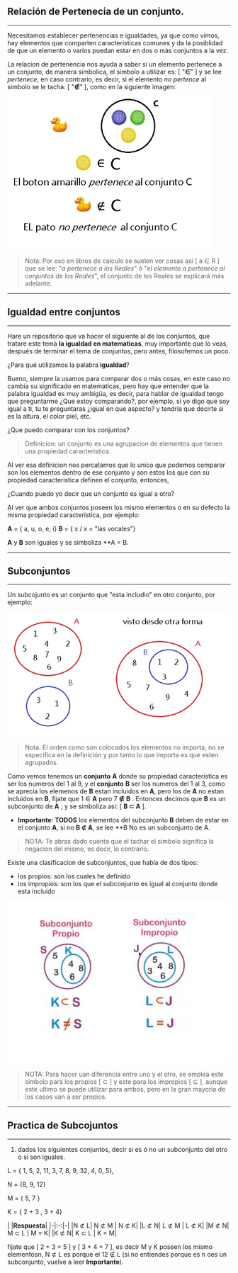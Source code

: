 ## **Relación de Pertenecia de un conjunto.**
___
Necesitamos establecer pertenencias e igualdades, ya que como vimos, hay elementos que comparten caracteristicas comunes y da la posiblidad de que un elemento o varios puedan estar en dos o màs conjuntos a la vez. 

La relacion de pertenencia nos ayuda a saber si un elemento pertenece a un conjunto, de manera simbolica, el simbolo a utilizar es: [ "**∈**" ] y se lee *pertenece*, en caso contrario, es decir, si el elemento *no pertence* al simbolo se le tacha: [ "**∉**" ], como en la siguiente imagen: 

 ![](/imagenes/imagen8.jpg)

> Nota: Por eso en libros de calculo se suelen ver cosas asi [ a ∈ R ] que se lee: "*a  pertenece a los Reales*" ó "*el elemento a pertenece al conjuntos de los Reales*", el conjunto de los Reales se explicará más adelante.
___

## **Igualdad entre conjuntos**
___
Hare un repositorio que va hacer el siguiente al de los conjuntos, que tratare este tema **la igualdad en matematicas**, muy importante que lo veas, después de terminar el tema de conjuntos, pero antes, filosofemos un poco. 

¿Para qué utilizamos la palabra **igualdad**?

Bueno, siempre la usamos para comparar dos o más cosas, en este caso no cambia su significado en matematicas, pero hay que entender que la palabra igualdad es muy ambigüa, es decír, para hablar de igualdad tengo que preguntarme ¿Que estoy comparando?, por ejemplo, si yo digo que soy igual a ti, tu te preguntaras ¿igual en que aspecto? y tendria que decirte si es la altura, el color piel, etc. 

¿Que puedo comparar con los conjuntos?

> Definicion: un conjunto es una agrupacion de elementos que tienen una propiedad caracteristica.

Al ver esa definicion nos percatamos que lo unico que podemos comparar son los elementos dentro de ese conjunto y son estos los que con su propiedad caracteristica definen el conjunto, entonces,

¿Cuando puedo yo decir que un conjunto es igual a otro?

Al ver que ambos conjuntos poseen los mismo elementos o en su defecto la misma propiedad caracteristica, por ejemplo:

**A** = { a, u, o, e, i}
**B** = { x / x = "las vocales"}

**A** y **B** son iguales y se simboliza **A = B.
___
## **Subconjuntos** 
___
Un subcojunto es un conjunto que "esta includio" en otro conjunto, por ejemplo: 

![](/imagenes/imagen9.jpg)

>Nota: El orden como son colocados los elementos no importa, no se especifica en la definición y por tanto lo que importa es que esten agrupados.

Como vemos tenemos un **conjunto** **A** donde su propiedad característica es ser los numeros del 1 al 9, y el **conjunto** **B** ser los numeros del 1 al 3, como se aprecia los elemenos de **B** estan incluidos en **A**, pero los de **A** no estan incluidos en **B**, fijate que 1 ∈ **A** pero 7 **∉** **B** . Entonces decimos que **B** es un subconjunto de **A** ; y se simboliza asi: [ **B ⊂ A** ]. 

- **Importante**: **TODOS** los elementos del subconjunto **B** deben de estar en el conjunto **A**, si no **B ⊄ A**, se lee **B No es un subconjunto de A.

> NOTA: Te abras dado cuenta que el tachar el simbolo significa la negacion del mismo, es decir, lo contrario.

Existe una clasificacion de subconjuntos, que habla de dos tipos:
 - los propios: son los cuales he definido 
 - los impropios: son los que el subconjunto es igual al conjunto donde esta incluido
 
![](/imagenes/imagen10.jpg)

> NOTA: Para hacer uan diferencia entre uno y el otro, se emplea este simbolo para los propios [ ⊂ ] y este para los impropios [ ⊆ ], aunque este ultimo se puede utilizar para ambos, pero en la gran mayoria de los casos van a ser propios.
___
## **Practica de Subcojuntos**
___

1. dados los siguientes conjuntos, decir si es ó no un subconjunto del otro o si son iguales.

L = { 1, 5, 2, 11, 3, 7, 8, 9, 32, 4, 0, 5},

N = {8, 9, 12}

M = { 5, 7 }

K = { 2 + 3 , 3 + 4}

| |**Respuesta**| 
|-|:-:|-|
|N ⊄ L| N ⊄ M | N ⊄ K|
|L ⊄ N| L ⊄ M | L ⊄ K|
|M ⊄ N| M ⊂ L | M = K|
|K ⊄ N| K ⊂ L | K = M|

fijate que [ 2 + 3 = 5 ] y [ 3 + 4 = 7 ], es decir M y K poseen los mismo elementosn, N ⊄ L es porque el 12 ∉ L (si no entiendes porque es n oes un subconjunto, vuelve a leer **Importante**).


